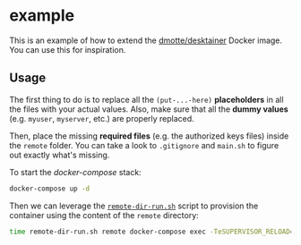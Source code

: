 # example

This is an example of how to extend the [dmotte/desktainer](https://github.com/dmotte/desktainer) Docker image. You can use this for inspiration.

## Usage

The first thing to do is to replace all the `(put-...-here)` **placeholders** in all the files with your actual values. Also, make sure that all the **dummy values** (e.g. `myuser`, `myserver`, etc.) are properly replaced.

Then, place the missing **required files** (e.g. the authorized keys files) inside the `remote` folder. You can take a look to `.gitignore` and `main.sh` to figure out exactly what's missing.

To start the _docker-compose_ stack:

```bash
docker-compose up -d
```

Then we can leverage the [`remote-dir-run.sh`](https://github.com/dmotte/misc/blob/main/scripts/remote-dir-run.sh) script to provision the container using the content of the `remote` directory:

```bash
time remote-dir-run.sh remote docker-compose exec -TeSUPERVISOR_RELOAD=true dt01 bash -ec; echo $?
```
